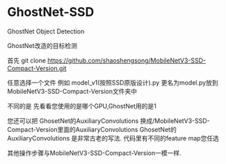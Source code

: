 # GhostNet-SSD
GhostNet Object Detection

GhostNet改造的目标检测


首先 git clone https://github.com/shaoshengsong/MobileNetV3-SSD-Compact-Version.git

任意选择一个文件
例如 model_v1(按照SSD原版设计).py 更名为model.py放到MobileNetV3-SSD-Compact-Version文件夹中

不同的是 先看看您使用的是哪个GPU,GhostNet用的是1

您还可以把 GhosetNet的AuxiliaryConvolutions 换成/MobileNetV3-SSD-Compact-Version里面的AuxiliaryConvolutions
GhosetNet的AuxiliaryConvolutions 是非常古老的写法.
代码里有不同的feature map您任选

其他操作步骤与MobileNetV3-SSD-Compact-Version一模一样.
